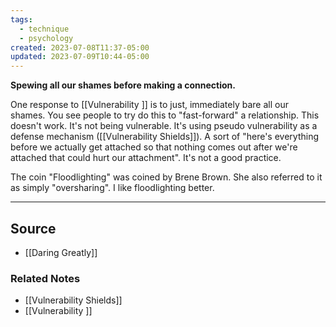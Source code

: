 ```yaml
---
tags:
  - technique
  - psychology
created: 2023-07-08T11:37-05:00
updated: 2023-07-09T10:44-05:00
---
```

**Spewing all our shames before making a connection.**

One response to [[Vulnerability ]]  is to just, immediately bare all our shames. You see people to try do this to "fast-forward" a relationship. This doesn't work. It's not being vulnerable. It's using pseudo vulnerability as a defense mechanism ([[Vulnerability Shields]]). A sort of "here's everything before we actually get attached so that nothing comes out after we're attached that could hurt our attachment". It's not a good practice. 

The coin "Floodlighting" was coined by Brene Brown. She also referred to it as simply "oversharing". I like floodlighting better.

---

## Source
- [[Daring Greatly]]

### Related Notes
- [[Vulnerability Shields]] 
- [[Vulnerability ]]